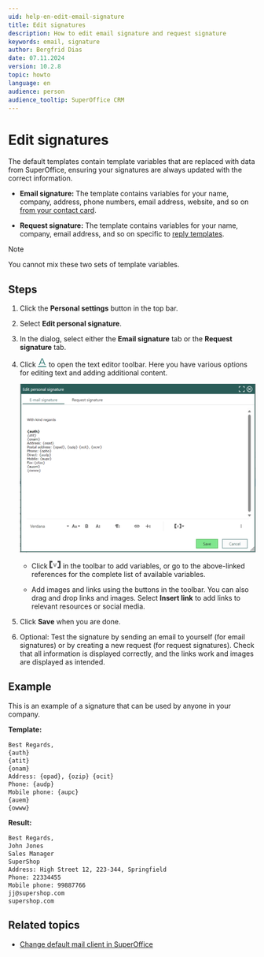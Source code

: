 ```yaml
---
uid: help-en-edit-email-signature
title: Edit signatures
description: How to edit email signature and request signature
keywords: email, signature
author: Bergfrid Dias
date: 07.11.2024
version: 10.2.8
topic: howto
language: en
audience: person
audience_tooltip: SuperOffice CRM
---
```


# Edit signatures

The default templates contain template variables that are replaced with data from SuperOffice, ensuring your signatures are always updated with the correct information.

* **Email signature:** The template contains variables for your name, company, address, phone numbers, email address, website, and so on [from your contact card][3].

* **Request signature:** The template contains variables for your name, company, email address, and so on specific to [reply templates][2].

> [!NOTE]
> You cannot mix these two sets of template variables.

## Steps

1. Click the **Personal settings** button in the top bar.

2. Select **Edit personal signature**.

3. In the dialog, select either the **Email signature** tab or the **Request signature** tab.

4. Click ![icon][img2] to open the text editor toolbar. Here you have various options for editing text and adding additional content.

    ![Edit personal email signature -screenshot][img1]

    * Click ![icon][img3] in the toolbar to add variables, or go to the above-linked references for the complete list of available variables.

    * Add images and links using the buttons in the toolbar. You can also drag and drop links and images. Select **Insert link** to add links to relevant resources or social media.

5. Click **Save** when you are done.

6. Optional: Test the signature by sending an email to yourself (for email signatures) or by creating a new request (for request signatures). Check that all information is displayed correctly, and the links work and images are displayed as intended.

## Example

This is an example of a signature that can be used by anyone in your company.

**Template:**

```text
Best Regards,
{auth}
{atit}
{onam}
Address: {opad}, {ozip} {ocit}
Phone: {audp}
Mobile phone: {aupc}
{auem}
{owww}
```

**Result:**

```text
Best Regards,
John Jones
Sales Manager
SuperShop
Address: High Street 12, 223-344, Springfield
Phone: 22334455
Mobile phone: 99887766
jj@supershop.com
supershop.com
```

## Related topics

* [Change default mail client in SuperOffice][1]

<!-- Referenced links -->
[1]: ../../email/learn/change-default-mail-client.md
[2]: ../../request/reply-templates/learn/template-variables.md
[3]: ../../document/templates/variables/for-selected-contact.md

<!-- Referenced images -->
[img2]: ../../../../common/icons/editor-toolbar-icon.png
[img3]: ../../../media/icons/sign-editor-variables.png
[img1]: ../../../media/loc/en/learn/getstarted-preferences-email-signature.png
